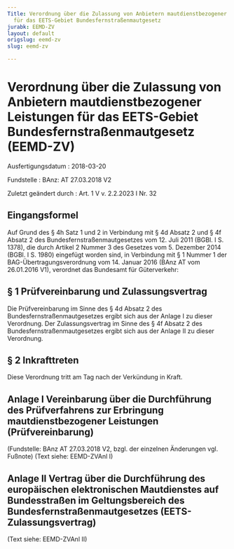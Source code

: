 ```yaml
---
Title: Verordnung über die Zulassung von Anbietern mautdienstbezogener Leistungen
  für das EETS-Gebiet Bundesfernstraßenmautgesetz
jurabk: EEMD-ZV
layout: default
origslug: eemd-zv
slug: eemd-zv

---
```


# Verordnung über die Zulassung von Anbietern mautdienstbezogener Leistungen für das EETS-Gebiet Bundesfernstraßenmautgesetz (EEMD-ZV)

Ausfertigungsdatum
:   2018-03-20

Fundstelle
:   BAnz: AT 27.03.2018 V2

Zuletzt geändert durch
:   Art. 1 V v. 2.2.2023 I Nr. 32


## Eingangsformel

Auf Grund des § 4h Satz 1 und 2 in Verbindung mit § 4d Absatz 2 und §
4f Absatz 2 des Bundesfernstraßenmautgesetzes vom 12. Juli 2011 (BGBl.
I S. 1378), die durch Artikel 2 Nummer 3 des Gesetzes vom 5. Dezember
2014 (BGBl. I S. 1980) eingefügt worden sind, in Verbindung mit § 1
Nummer 1 der BAG-Übertragungsverordnung vom 14. Januar 2016 (BAnz AT
vom 26.01.2016 V1), verordnet das Bundesamt für Güterverkehr:


## § 1 Prüfvereinbarung und Zulassungsvertrag

Die Prüfvereinbarung im Sinne des § 4d Absatz 2 des
Bundesfernstraßenmautgesetzes ergibt sich aus der Anlage I zu dieser
Verordnung. Der Zulassungsvertrag im Sinne des § 4f Absatz 2 des
Bundesfernstraßenmautgesetzes ergibt sich aus der Anlage II zu dieser
Verordnung.


## § 2 Inkrafttreten

Diese Verordnung tritt am Tag nach der Verkündung in Kraft.


## Anlage I Vereinbarung über die Durchführung des Prüfverfahrens zur Erbringung mautdienstbezogener Leistungen (Prüfvereinbarung)

(Fundstelle: BAnz AT 27.03.2018 V2,
bzgl. der einzelnen Änderungen vgl. Fußnote)
(Text siehe: EEMD-ZVAnl I)


## Anlage II Vertrag über die Durchführung des europäischen elektronischen Mautdienstes auf Bundesstraßen im Geltungsbereich des Bundesfernstraßenmautgesetzes (EETS-Zulassungsvertrag)

(Text siehe: EEMD-ZVAnl II)

